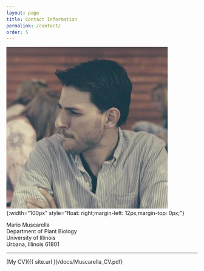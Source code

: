```yaml
---
layout: page
title: Contact Information
permalink: /contact/
order: 5
---
```


![](/images/HeadShot.jpg){:width="100px"
style="float: right;margin-left: 12px;margin-top: 0px;"}


Mario Muscarella<br>
Department of Plant Biology<br>
University of Illinois<br>
Urbana, Illinois 61801<br>

---

[My CV]({{ site.url }}/docs/Muscarella_CV.pdf)
